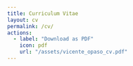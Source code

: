 ```yaml
---
title: Curriculum Vitae
layout: cv
permalink: /cv/
actions:
  - label: "Download as PDF"
    icon: pdf
    url: "/assets/vicente_opaso_cv.pdf"
---
```

